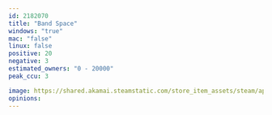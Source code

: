 ```yaml
---
id: 2182070
title: "Band Space"
windows: "true"
mac: "false"
linux: false
positive: 20
negative: 3
estimated_owners: "0 - 20000"
peak_ccu: 3

image: https://shared.akamai.steamstatic.com/store_item_assets/steam/apps/2182070/header.jpg?t=1732094972
opinions:
---
```

